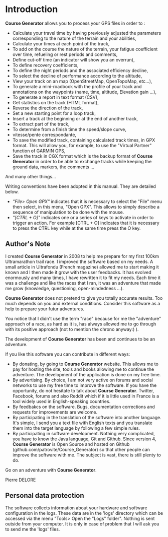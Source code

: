 # Introduction

**Course Generator** allows you to process your GPS files in order to :

* Calculate your travel time by having previously adjusted the parameters corresponding to the nature of the terrain and your abilities,
* Calculate your times at each point of the track,
* To add on the course the nature of the terrain, your fatigue coefficient over time, refueling or rest periods and comments,
* Define cut-off time (an indicator will show you an overrun),
* To define recovery coefficients,
* To define the night periods and the associated efficiency decline,
* To select the decline of performance according to the altitude,
* View your track on an map (OpenStreetMap, OpenTopoMap, etc...),
* To generate a mini-roadbook with the profile of your track and annotations on the waypoints (name, time, altitude, Elevation gain ...),
* To generate a report in text format (CSV),
* Get statistics on the track (HTML format),
* Reverse the direction of the track,
* Set a new starting point for a loop track,
* Insert a track at the beginning or at the end of another track,
* To extract part of the track,
* To determine from a finish time the speed/slope curve,
* vitesse/pente correspondante,
* To save the modified track, containing calculated track times, in GPX format. This will allow you, for example, to use the "Virtual Partner" function of GARMIN GPS,
* Save the track in CGX format which is the backup format of **Course Generator** in order to be able to exchange tracks while keeping the ground data, markers, the comments ...

And many other things...

Writing conventions have been adopted in this manual. They are detailed below.

* *"File> Open GPX"* indicates that it is necessary to select the "File" menu then select, in this menu, "Open GPX". This allows to simply describe a sequence of manipulation to be done with the mouse.
* *"[CTRL + O]"* indicates one or a series of keys to activate in order to trigger an action. For example [CTRL + O] indicates that it is necessary to press the CTRL key while at the same time press the O key.

## Author's Note

I created **Course Generator** in 2008 to help me prepare for my first 100km Ultramarathon trail race. I improved the software based on my needs. A small article in Ultrafondu (French magazine) allowed me to start making it known and I then made it grow with the user feedbacks.
It has evolved enormously and many times, I have rewritten it to fit my needs. Each time it was a challenge and like the races that I ran, it was an adventure that made me grow (knowledge, questioning, open-mindedness ...).

**Course Generator** does not pretend to give you totally accurate results. Too much depends on you and external conditions. Consider this software as a help to prepare your futur adventures.

You notice that I didn't use the term "race" because for me the "adventure" approach of a race, as hard as it is, has always allowed me to go through with its positive approach (not to mention the chrono anyway:) ).

The development of **Course Generator** has been and continues to be an adventure.

If you like this software you can contribute in different ways:

* By donating, by going to **Course Generator** website. This allows me to pay for hosting the site, tools and books allowing me to continue the adventure. The development of the application is done on my free time.
* By advertising. By choice, I am not very active on forums and social networks to use my free time to improve the software. If you have the opportunity, do not hesitate to talk about **Course Generator**. Twitter, Facebook, forums and also Reddit which if it is little used in France is a tool widely used in English-speaking countries.
* By feedbakcs on the software. Bugs, documentation corrections and requests for improvements are welcome.
* By participating in the translation of the software into another language. It's simple, I send you a text file with English texts and you translate them into the target language by following a few simple rules.
* By participating in software development. Nothing very complicated, you have to know the Java language, Git and Github. Since version 4, **Course Generator** is Open Source and hosted on Github (github.com/patrovite/Course_Generator) so that other people can improve the software with me. The subject is vast, there is still plenty to do.

Go on an adventure with **Course Generator**.

Pierre DELORE

## Personal data protection

The software collects information about your hardware and software configuration in the logs. These data are in the 'logs' directory which can be accessed via the menu "Tools> Open the "Logs" folder". Nothing is sent outside from your computer. It is only in case of problem that I will ask you to send me the 'logs' files.

